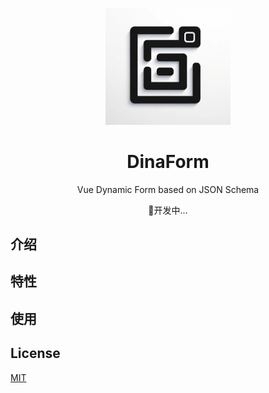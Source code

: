 <p align="center">
  <img width="200px" src="./logo.jpg" />
</p>
<h1 align="center"> DinaForm </h1>
<p align="center">Vue Dynamic Form based on JSON Schema</p>

<p align="center">
🚧开发中...
</p>

## 介绍

## 特性

## 使用

## License

[MIT](https://choosealicense.com/licenses/mit/)

